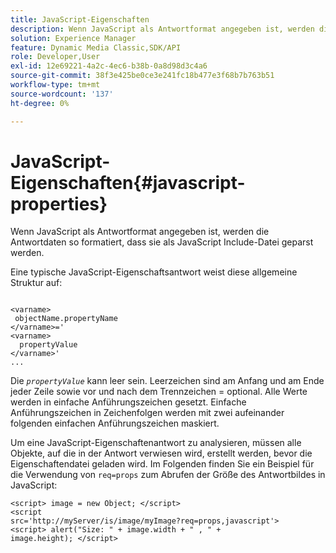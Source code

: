 ```yaml
---
title: JavaScript-Eigenschaften
description: Wenn JavaScript als Antwortformat angegeben ist, werden die Antwortdaten so formatiert, dass sie als JavaScript&trade; include-Datei geparst werden.
solution: Experience Manager
feature: Dynamic Media Classic,SDK/API
role: Developer,User
exl-id: 12e69221-4a2c-4ec6-b38b-0a8d98d3c4a6
source-git-commit: 38f3e425be0ce3e241fc18b477e3f68b7b763b51
workflow-type: tm+mt
source-wordcount: '137'
ht-degree: 0%

---
```


# JavaScript-Eigenschaften{#javascript-properties}

Wenn JavaScript als Antwortformat angegeben ist, werden die Antwortdaten so formatiert, dass sie als JavaScript Include-Datei geparst werden.

Eine typische JavaScript-Eigenschaftsantwort weist diese allgemeine Struktur auf:

```
           
<varname> 
 objectName.propertyName 
</varname>=' 
<varname>
  propertyValue 
</varname>' 
...
```

Die *`propertyValue`* kann leer sein. Leerzeichen sind am Anfang und am Ende jeder Zeile sowie vor und nach dem Trennzeichen = optional. Alle Werte werden in einfache Anführungszeichen gesetzt. Einfache Anführungszeichen in Zeichenfolgen werden mit zwei aufeinander folgenden einfachen Anführungszeichen maskiert.

Um eine JavaScript-Eigenschaftenantwort zu analysieren, müssen alle Objekte, auf die in der Antwort verwiesen wird, erstellt werden, bevor die Eigenschaftendatei geladen wird. Im Folgenden finden Sie ein Beispiel für die Verwendung von `req=props` zum Abrufen der Größe des Antwortbildes in JavaScript:

```
<script> image = new Object; </script> 
<script 
src='http://myServer/is/image/myImage?req=props,javascript'> 
<script> alert("Size: " + image.width + " , " + 
image.height); </script>
```
